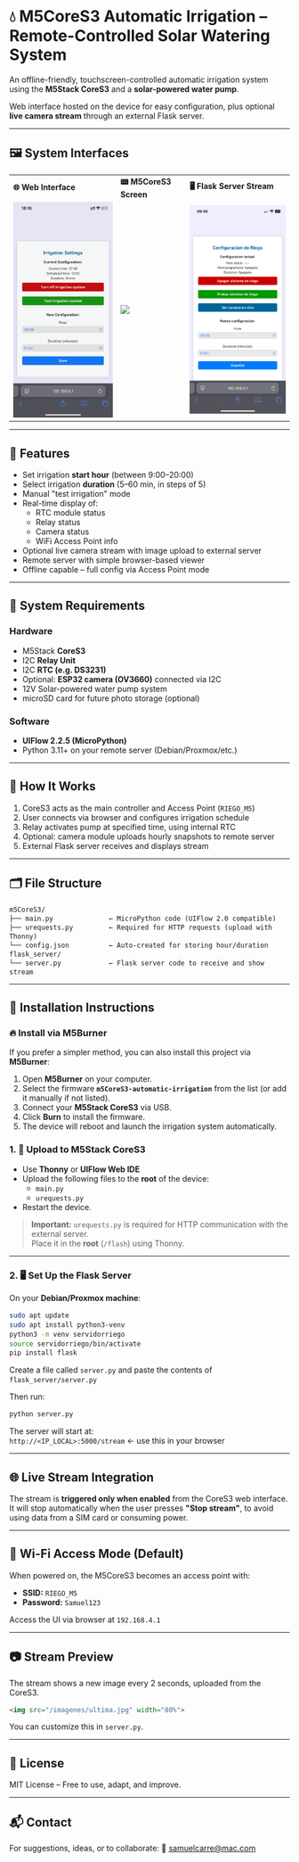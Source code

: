 # 💧 M5CoreS3 Automatic Irrigation – Remote-Controlled Solar Watering System

An offline-friendly, touchscreen-controlled automatic irrigation system using the **M5Stack CoreS3** and a **solar-powered water pump**.

Web interface hosted on the device for easy configuration, plus optional **live camera stream** through an external Flask server.

---

## 🖼️ System Interfaces

<table>
  <tr>
    <td><strong>🌐 Web Interface</strong></td>
    <td><strong>📟 M5CoreS3 Screen</strong></td>
    <td><strong>🖥️ Flask Server Stream</strong></td>
  </tr>
  <tr>
    <td><img src="assets/web_interface.png" width="280"/></td>
    <td><img src="assets/core_s3_screen.png" width="280"/></td>
    <td><img src="assets/flask_stream.png" width="280"/></td>
  </tr>
</table>

---

## 🔋 Features

- Set irrigation **start hour** (between 9:00–20:00)
- Select irrigation **duration** (5–60 min, in steps of 5)
- Manual "test irrigation" mode
- Real-time display of:
  - RTC module status
  - Relay status
  - Camera status
  - WiFi Access Point info
- Optional live camera stream with image upload to external server
- Remote server with simple browser-based viewer
- Offline capable – full config via Access Point mode

---

## 🔧 System Requirements

### Hardware
- M5Stack **CoreS3**
- I2C **Relay Unit**
- I2C **RTC (e.g. DS3231)**
- Optional: **ESP32 camera (OV3660)** connected via I2C
- 12V Solar-powered water pump system
- microSD card for future photo storage (optional)

### Software
- **UIFlow 2.2.5 (MicroPython)**
- Python 3.11+ on your remote server (Debian/Proxmox/etc.)

---

## 🧠 How It Works

1. CoreS3 acts as the main controller and Access Point (`RIEGO_M5`)
2. User connects via browser and configures irrigation schedule
3. Relay activates pump at specified time, using internal RTC
4. Optional: camera module uploads hourly snapshots to remote server
5. External Flask server receives and displays stream

---

## 🗂️ File Structure

```
m5CoreS3/
├── main.py              ← MicroPython code (UIFlow 2.0 compatible)
├── urequests.py         ← Required for HTTP requests (upload with Thonny)
└── config.json          ← Auto-created for storing hour/duration
flask_server/
└── server.py            ← Flask server code to receive and show stream
```

---

## 🚀 Installation Instructions

### 🔥 Install via M5Burner

If you prefer a simpler method, you can also install this project via **M5Burner**:

1. Open **M5Burner** on your computer.
2. Select the firmware **`m5CoreS3-automatic-irrigation`** from the list (or add it manually if not listed).
3. Connect your **M5Stack CoreS3** via USB.
4. Click **Burn** to install the firmware.
5. The device will reboot and launch the irrigation system automatically.


### 1. 📲 Upload to M5Stack CoreS3

- Use **Thonny** or **UIFlow Web IDE**
- Upload the following files to the **root** of the device:
  - `main.py`
  - `urequests.py`
- Restart the device.

> **Important:** `urequests.py` is required for HTTP communication with the external server.  
> Place it in the **root** (`/flash`) using Thonny.

---

### 2. 🖥️ Set Up the Flask Server

On your **Debian/Proxmox machine**:

```bash
sudo apt update
sudo apt install python3-venv
python3 -m venv servidorriego
source servidorriego/bin/activate
pip install flask
```

Create a file called `server.py` and paste the contents of `flask_server/server.py`

Then run:

```bash
python server.py
```

The server will start at:  
`http://<IP_LOCAL>:5000/stream` ← use this in your browser

---

## 🌐 Live Stream Integration

The stream is **triggered only when enabled** from the CoreS3 web interface.  
It will stop automatically when the user presses **"Stop stream"**, to avoid using data from a SIM card or consuming power.

---

## 📡 Wi-Fi Access Mode (Default)

When powered on, the M5CoreS3 becomes an access point with:

- **SSID:** `RIEGO_M5`
- **Password:** `Samuel123`

Access the UI via browser at `192.168.4.1`

---

## 📷 Stream Preview

The stream shows a new image every 2 seconds, uploaded from the CoreS3.

```html
<img src="/imagenes/ultima.jpg" width="80%">
```

You can customize this in `server.py`.

---

## 📄 License

MIT License – Free to use, adapt, and improve.

---

## 📬 Contact

For suggestions, ideas, or to collaborate:
💌 samuelcarre@mac.com  
